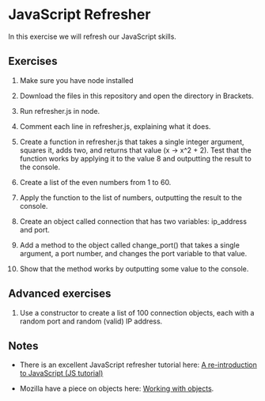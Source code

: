 # JavaScript Refresher
In this exercise we will refresh our JavaScript skills.

## Exercises
1. Make sure you have node installed

1. Download the files in this repository and open the directory in Brackets.

1. Run refresher.js in node.

1. Comment each line in refresher.js, explaining what it does.

1. Create a function in refresher.js that takes a single integer argument, squares it, adds two, and returns that value (x -> x^2 + 2). Test that the function works by applying it to the value 8 and outputting the result to the console.

1. Create a list of the even numbers from 1 to 60.

1. Apply the function  to the list of numbers, outputting the result to the console.

1. Create an object called connection that has two variables: ip_address and port.

1. Add a method to the object called change_port() that takes a single argument, a port number, and changes the port variable to that value.

1. Show that the method works by outputting some value to the console.

## Advanced exercises

1. Use a constructor to create a list of 100 connection objects, each with a random port and random (valid) IP address.

## Notes

- There is an excellent JavaScript refresher tutorial here: [A re-introduction to JavaScript (JS tutorial)](https://developer.mozilla.org/en-US/docs/Web/JavaScript/A_re-introduction_to_JavaScript)

- Mozilla have a piece on objects here: [Working with objects](https://developer.mozilla.org/en-US/docs/Web/JavaScript/Guide/Working_with_Objects).
